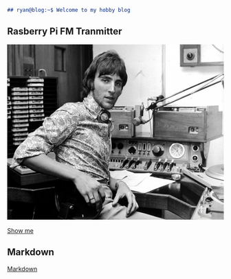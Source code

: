 ```markdown
## ryan@blog:~$ Welcome to my hobby blog
```

## Rasberry Pi FM Tranmitter
![DJ Jognnie Walker](http://github.com/qunu/blog/blob/master/pics/DJ_Johnnie_Walker.jpg)

[Show me](https://help.github.com/categories/github-pages-basics/)

## Markdown

[Markdown](https://help.github.com/categories/github-pages-basics/)
